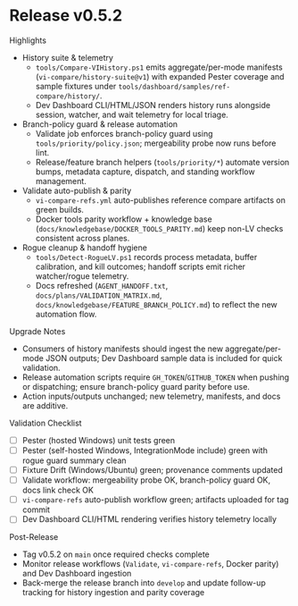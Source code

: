 <!-- markdownlint-disable-next-line MD041 -->
# Release v0.5.2

Highlights

- History suite & telemetry
  - `tools/Compare-VIHistory.ps1` emits aggregate/per-mode manifests (`vi-compare/history-suite@v1`) with expanded
    Pester coverage and sample fixtures under `tools/dashboard/samples/ref-compare/history/`.
  - Dev Dashboard CLI/HTML/JSON renders history runs alongside session, watcher, and wait telemetry for local triage.
- Branch-policy guard & release automation
  - Validate job enforces branch-policy guard using `tools/priority/policy.json`; mergeability probe now runs before lint.
  - Release/feature branch helpers (`tools/priority/*`) automate version bumps, metadata capture, dispatch, and standing
    workflow management.
- Validate auto-publish & parity
  - `vi-compare-refs.yml` auto-publishes reference compare artifacts on green builds.
  - Docker tools parity workflow + knowledge base (`docs/knowledgebase/DOCKER_TOOLS_PARITY.md`) keep non-LV checks
    consistent across planes.
- Rogue cleanup & handoff hygiene
  - `tools/Detect-RogueLV.ps1` records process metadata, buffer calibration, and kill outcomes; handoff scripts emit
    richer watcher/rogue telemetry.
  - Docs refreshed (`AGENT_HANDOFF.txt`, `docs/plans/VALIDATION_MATRIX.md`, `docs/knowledgebase/FEATURE_BRANCH_POLICY.md`)
    to reflect the new automation flow.

Upgrade Notes

- Consumers of history manifests should ingest the new aggregate/per-mode JSON outputs; Dev Dashboard sample data is
  included for quick validation.
- Release automation scripts require `GH_TOKEN`/`GITHUB_TOKEN` when pushing or dispatching; ensure branch-policy guard
  parity before use.
- Action inputs/outputs unchanged; new telemetry, manifests, and docs are additive.

Validation Checklist

- [ ] Pester (hosted Windows) unit tests green
- [ ] Pester (self-hosted Windows, IntegrationMode include) green with rogue guard summary clean
- [ ] Fixture Drift (Windows/Ubuntu) green; provenance comments updated
- [ ] Validate workflow: mergeability probe OK, branch-policy guard OK, docs link check OK
- [ ] `vi-compare-refs` auto-publish workflow green; artifacts uploaded for tag commit
- [ ] Dev Dashboard CLI/HTML rendering verifies history telemetry locally

Post-Release

- Tag v0.5.2 on `main` once required checks complete
- Monitor release workflows (`Validate`, `vi-compare-refs`, Docker parity) and Dev Dashboard ingestion
- Back-merge the release branch into `develop` and update follow-up tracking for history ingestion and parity coverage
